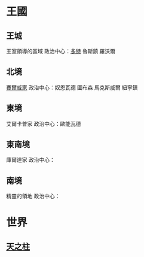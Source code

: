 <!-- TITLE: 地理位置 -->
<!-- SUBTITLE:  -->

# 王國
## 王城
王室領導的區域
政治中心：[多特](多特)
魯斯鎮
羅沃爾
## 北境
[賽爾威家](/組織/賽威爾家)
政治中心：奴恩瓦德
圖布森
馬克斯威爾
紐寧鎮
## 東境
艾爾卡普家
政治中心：歐能瓦德
## 東南境
庫爾達家
政治中心：
## 南境
精靈的領地
政治中心：

# 世界
## [天之柱](天之柱)